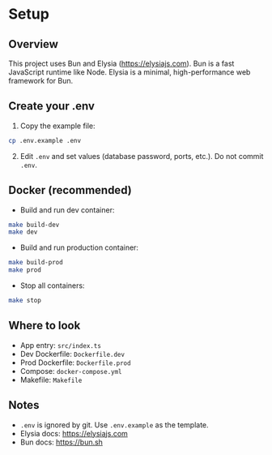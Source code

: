 # Setup

## Overview
This project uses Bun and Elysia (https://elysiajs.com). Bun is a fast JavaScript runtime like Node. Elysia is a minimal, high-performance web framework for Bun.

## Create your .env
1. Copy the example file:

```sh
cp .env.example .env
```

2. Edit `.env` and set values (database password, ports, etc.). Do not commit `.env`.

## Docker (recommended)
- Build and run dev container:

```sh
make build-dev
make dev
```

- Build and run production container:

```sh
make build-prod
make prod
```

- Stop all containers:

```sh
make stop
```

## Where to look
- App entry: `src/index.ts`
- Dev Dockerfile: `Dockerfile.dev`
- Prod Dockerfile: `Dockerfile.prod`
- Compose: `docker-compose.yml`
- Makefile: `Makefile`

## Notes
- `.env` is ignored by git. Use `.env.example` as the template.
- Elysia docs: https://elysiajs.com
- Bun docs: https://bun.sh
